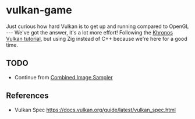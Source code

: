 # vulkan-game
Just curious how hard Vulkan is to get up and running compared to OpenGL --- We've got the answer, it's a lot more effort!
Following the [Khronos Vulkan tutorial](https://docs.vulkan.org/tutorial/latest/00_Introduction.html), but using Zig instead of C++ because we're here for a good time.

## TODO
- Continue from [Combined Image Sampler](https://docs.vulkan.org/tutorial/latest/06_Texture_mapping/02_Combined_image_sampler.html#_introduction)


## References
- Vulkan Spec https://docs.vulkan.org/guide/latest/vulkan_spec.html
